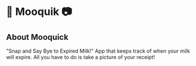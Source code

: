 # 🥛 Mooquik 📷

## About Mooquick
"Snap and Say Bye to Expired Milk!"
App that keeps track of when your milk will expire.
All you have to do is take a picture of your receipt!

